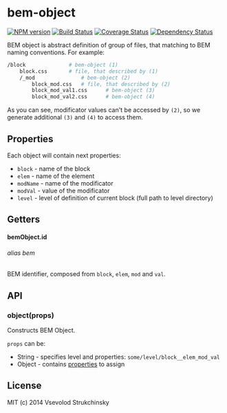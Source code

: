 # bem-object

[![NPM version][npm-image]][npm-url] [![Build Status][travis-image]][travis-url] [![Coverage Status][coveralls-image]][coveralls-url] [![Dependency Status][depstat-image]][depstat-url]

BEM object is abstract definition of group of files, that matching to BEM naming conventions. For example:

```bash
/block              # bem-object (1)
    block.css       # file, that described by (1)
    /_mod               # bem-object (2)
        block_mod.css   # file, that described by (2)
        block_mod_val1.css      # bem-object (3)
        block_mod_val2.css      # bem-object (4)
```

As you can see, modificator values can't be accessed by `(2)`, so we generate additional `(3)` and `(4)` to access them.

## Properties

Each object will contain next properties:

 * `block` - name of the block
 * `elem` - name of the element
 * `modName` - name of the modificator
 * `modVal` - value of the modificator
 * `level` - level of definition of current block (full path to level directory)

## Getters

#### bemObject.id
###### alias bem

BEM identifier, composed from `block`, `elem`, `mod` and `val`.

## API

### object(props)

Constructs BEM Object.

`props` can be:

 * String - specifies level and properties: `some/level/block__elem_mod_val`
 * Object - contains [properties](#properties) to assign

## License

MIT (c) 2014 Vsevolod Strukchinsky

[npm-url]: https://npmjs.org/package/bem-object
[npm-image]: http://img.shields.io/npm/v/bem-object.svg?style=flat

[travis-url]: http://travis-ci.org/floatdrop/bem-object
[travis-image]: http://img.shields.io/travis/floatdrop/bem-object.svg?branch=master&style=flat

[depstat-url]: http://david-dm.org/floatdrop/bem-object
[depstat-image]: http://img.shields.io/david/floatdrop/bem-object.svg?style=flat

[coveralls-url]: https://coveralls.io/r/floatdrop/bem-object
[coveralls-image]: http://img.shields.io/coveralls/floatdrop/bem-object.svg?style=flat
